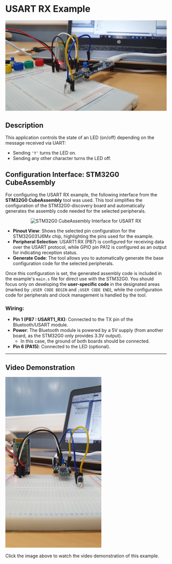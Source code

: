 # USART RX Example

![USART RX Example](../../../Images/RX1.jpg) <!-- Replace with the correct image path if necessary -->

## Description
This application controls the state of an LED (on/off) depending on the message received via UART:
- Sending `'Y'` turns the LED on.
- Sending any other character turns the LED off.


## Configuration Interface: STM32G0 CubeAssembly

For configuring the USART RX example, the following interface from the **STM32G0 CubeAssembly** tool was used. This tool simplifies the configuration of the STM32G0-discovery board and automatically generates the assembly code needed for the selected peripherals.

<div align="center">
  <img src="../../Images/USART_RX_Config_Interface.png" alt="STM32G0 CubeAssembly Interface for USART RX" width="400">
</div>

- **Pinout View**: Shows the selected pin configuration for the STM32G031J6Mx chip, highlighting the pins used for the example.
- **Peripheral Selection**: USART1 RX (PB7) is configured for receiving data over the USART protocol, while GPIO pin PA12 is configured as an output for indicating reception status.
- **Generate Code**: The tool allows you to automatically generate the base configuration code for the selected peripherals.

Once this configuration is set, the generated assembly code is included in the example's `main.s` file for direct use with the STM32G0. You should focus only on developing the **user-specific code** in the designated areas (marked by `;USER CODE BEGIN` and `;USER CODE END`), while the configuration code for peripherals and clock management is handled by the tool.


### Wiring:
- **Pin 1 (PB7 : USART1_RX)**: Connected to the TX pin of the Bluetooth/USART module.
- **Power**: The Bluetooth module is powered by a 5V supply (from another board, as the STM32G0 only provides 3.3V output).
  - In this case, the ground of both boards should be connected.
- **Pin 6 (PA15)**: Connected to the LED (optional).

---

## Video Demonstration

<a href="https://player.vimeo.com/video/1015182859">
    <img src="../../../Images/RX2.jpg" alt="Video Demonstration" width="300">
</a>

Click the image above to watch the video demonstration of this example.

